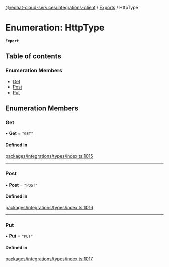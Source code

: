 [@redhat-cloud-services/integrations-client](../README.md) / [Exports](../modules.md) / HttpType

# Enumeration: HttpType

**`Export`**

## Table of contents

### Enumeration Members

- [Get](HttpType.md#get)
- [Post](HttpType.md#post)
- [Put](HttpType.md#put)

## Enumeration Members

### Get

• **Get** = ``"GET"``

#### Defined in

[packages/integrations/types/index.ts:1015](https://github.com/RedHatInsights/javascript-clients/blob/master/packages/integrations/types/index.ts#L1015)

___

### Post

• **Post** = ``"POST"``

#### Defined in

[packages/integrations/types/index.ts:1016](https://github.com/RedHatInsights/javascript-clients/blob/master/packages/integrations/types/index.ts#L1016)

___

### Put

• **Put** = ``"PUT"``

#### Defined in

[packages/integrations/types/index.ts:1017](https://github.com/RedHatInsights/javascript-clients/blob/master/packages/integrations/types/index.ts#L1017)
